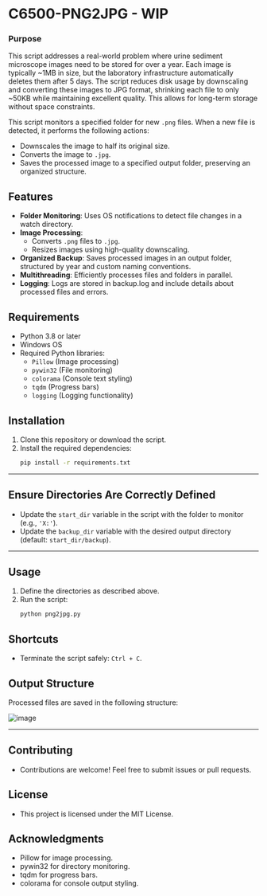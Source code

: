 # C6500-PNG2JPG - WIP

### Purpose

This script addresses a real-world problem where urine sediment microscope images need to be stored for over a year. Each image is typically ~1MB in size, but the laboratory infrastructure automatically deletes them after 5 days. The script reduces disk usage by downscaling and converting these images to JPG format, shrinking each file to only ~50KB while maintaining excellent quality. This allows for long-term storage without space constraints.


This script monitors a specified folder for new `.png` files. When a new file is detected, it performs the following actions:
- Downscales the image to half its original size.
- Converts the image to `.jpg`.
- Saves the processed image to a specified output folder, preserving an organized structure.

## Features

- **Folder Monitoring**: Uses OS notifications to detect file changes in a watch directory.
- **Image Processing**:
  - Converts `.png` files to `.jpg`.
  - Resizes images using high-quality downscaling.
- **Organized Backup**: Saves processed images in an output folder, structured by year and custom naming conventions.
- **Multithreading**: Efficiently processes files and folders in parallel.
- **Logging**: Logs are stored in backup.log and include details about processed files and errors.

## Requirements

- Python 3.8 or later
- Windows OS
- Required Python libraries:
  - `Pillow` (Image processing)
  - `pywin32` (File monitoring)
  - `colorama` (Console text styling)
  - `tqdm` (Progress bars)
  - `logging` (Logging functionality)

## Installation

1. Clone this repository or download the script.
2. Install the required dependencies:
   ```bash
   pip install -r requirements.txt

---

## Ensure Directories Are Correctly Defined

- Update the `start_dir` variable in the script with the folder to monitor (e.g., `'X:'`).
- Update the `backup_dir` variable with the desired output directory (default: `start_dir/backup`).

---

## Usage

1. Define the directories as described above.
2. Run the script:
   ```bash
   python png2jpg.py

## Shortcuts
- Terminate the script safely: `Ctrl + C`.

## Output Structure

Processed files are saved in the following structure:

![image](https://github.com/user-attachments/assets/b4bd3b9b-af23-4acd-bbfa-c93fea757a13)

---

## Contributing
- Contributions are welcome! Feel free to submit issues or pull requests.

## License
- This project is licensed under the MIT License.

## Acknowledgments
- Pillow for image processing.
- pywin32 for directory monitoring.
- tqdm for progress bars.
- colorama for console output styling.

